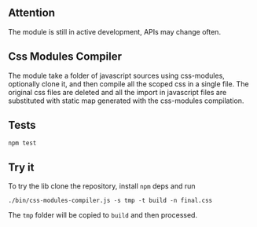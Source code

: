 ## Attention

The module is still in active development, APIs may change often.

## Css Modules Compiler

The module take a folder of javascript sources using css-modules, optionally clone it, and then
compile all the scoped css in a single file. The original css files are deleted and all the import
in javascript files are substituted with static map generated with the css-modules compilation.

## Tests

```
npm test
```

## Try it

To try the lib clone the repository, install `npm` deps and run

```
./bin/css-modules-compiler.js -s tmp -t build -n final.css
```

The `tmp` folder will be copied to `build` and then processed.
